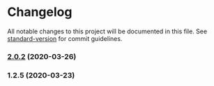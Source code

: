 # Changelog

All notable changes to this project will be documented in this file. See [standard-version](https://github.com/conventional-changelog/standard-version) for commit guidelines.

### [2.0.2](https://github.com/juicycleff/nestjs-casbin-mongodb/compare/v1.2.5...v2.0.2) (2020-03-26)



### 1.2.5 (2020-03-23)
